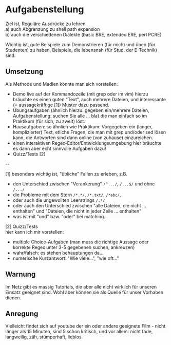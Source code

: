 # Aufgabenstellung

Ziel ist, Reguläre Ausdrücke zu lehren   
a) auch Abgrenzung zu shell path expansion  
b) auch die verschiedenen Dialekte (basic BRE, extended ERE, perl PCRE)  


Wichtig ist, gute Beispiele zum Demonstrieren (für mich) und üben (für Studenten)
zu haben, Beispiele, die lebensnah (für Stud. der E-Technik) sind.

## Umsetzung

Als Methode und Medien könnte man sich vorstellen:

* Demo live auf der Kommandozeile (mit grep oder im vim)
  hierzu bräuchte es einen guten "Text", auch mehrere Dateien,
  und interessante (= aussagekräftige [1]) Muster dazu passend.
* Übungsaufgaben (ähnlich hierzu: gegeben ein/mehrere Dateien,
  Aufgabenstellung: suchen Sie alle ... bla) die man einfach so
  im Praktikum (für sich, zu zweit) löst.
* Hausaufgaben: so ähnlich wie Praktikum: Vorgegeben ein 
  (langer, komplizierter) Text, etliche Fragen, die man mit 
  grep und/oder sed lösen kann, die Antworten sind dann
  online (von zuhause) einzureichen.
* einen interaktiven Regex-Editor/Entwicklungsumgebung
  hier bräuchte es dann aber echt sinnvolle Aufgaben dazu!
* Quizz/Tests [2]

--

[1] besonders wichtig ist, "übliche" Fallen zu erleben, z.B. 

* den Unterschied zwischen "Verankerung" `/^.../`, `/...$/` und ohne `/.../`
* die Probleme mit dem Stern `/*.*/`, `/*.txt/`, `/*abc/`,
* oder auch die ungewollten Leerstrings `/.*/ `
* oder auch den Unterschied zwischen "alle Dateien, die nicht ... enthalten" und "Dateien, die nicht in jeder Zeile ... enthalten"
* was ist mit "und" bzw. "oder" bei matching...


[2]  Quizz/Tests  
hier kann ich mir vorstellen:

* multiple Choice-Aufgaben (man muss die richtige Aussage
  oder korrekte Regex unter 3-5 gegebenen suchen, ankreuzen)
* wahr/falsch: es stehen behauptungen da...
* numerische Kurzantwort: "Wie viele...", "wie oft..."

## Warnung

Im Netz gibt es massig Tutorials, die aber alle 
nicht wirklich für unseren Einsatz geeignet sind. Wohl aber
können sie als Quelle für unser Vorhaben dienen.

## Anregung

Vielleicht findet sich auf youtube der ein oder andere geeignete
Film - nicht länger als 15 Minuten, sind 5 schon kritisch,
und vor allem: nicht fade, langweilig, zäh, stümperhaft, lieblos.
